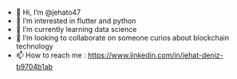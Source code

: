 - 👋 Hi, I’m @jehato47
- 👀 I’m interested in flutter and python
- 🌱 I’m currently learning data science
- 💞️ I’m looking to collaborate on someone curios about blockchain technology
- 📫 How to reach me : https://www.linkedin.com/in/jehat-deniz-b9704b1ab

<!---
jehato47/jehato47 is a ✨ special ✨ repository because its `README.md` (this file) appears on your GitHub profile.
You can click the Preview link to take a look at your changes.
--->
